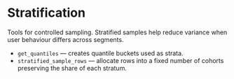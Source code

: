 # Stratification

Tools for controlled sampling. Stratified samples help reduce variance when user behaviour differs across segments.

* `get_quantiles` — creates quantile buckets used as strata.
* `stratified_sample_rows` — allocate rows into a fixed number of cohorts preserving the share of each stratum.
